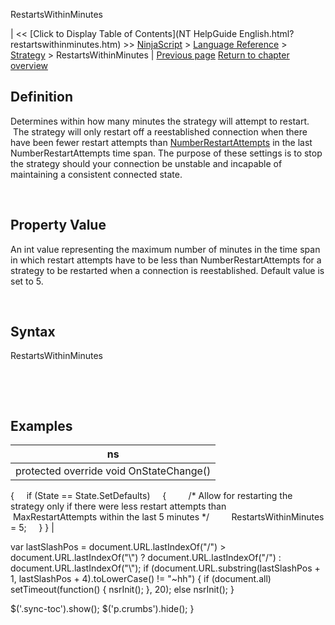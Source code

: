 ﻿










 


RestartsWithinMinutes







| &lt;&lt; [Click to Display Table of Contents](NT HelpGuide English.html?restartswithinminutes.htm) &gt;&gt;
 [NinjaScript](ninjascript.htm) &gt; [Language Reference](language_reference_wip.htm) &gt; [Strategy](strategy.htm) &gt;
RestartsWithinMinutes | [Previous page](realtimeerrorhandling.htm)
[Return to chapter overview](strategy.htm)










Definition
----------


Determines within how many minutes the strategy will attempt to restart.  The strategy will only restart off a reestablished connection when there have been fewer restart attempts than [NumberRestartAttempts](numberrestartattempts.htm) in the last NumberRestartAttempts time span. The purpose of these settings is to stop the strategy should your connection be unstable and incapable of maintaining a consistent connected state.


 


Property Value
--------------


An int value representing the maximum number of minutes in the time span in which restart attempts have to be less than NumberRestartAttempts for a strategy to be restarted when a connection is reestablished. Default value is set to 5.


 


Syntax
------


RestartsWithinMinutes


 


 



Examples
--------




| ns |
| --- |
| protected override void OnStateChange()
{
     if (State == State.SetDefaults)
     {
         /* Allow for restarting the strategy only if there were less restart attempts than
          MaxRestartAttempts within the last 5 minutes */
         RestartsWithinMinutes = 5;
     }
} |






 
 var lastSlashPos = document.URL.lastIndexOf("/") &gt; document.URL.lastIndexOf("\\") ? document.URL.lastIndexOf("/") : document.URL.lastIndexOf("\\");
 if (document.URL.substring(lastSlashPos + 1, lastSlashPos + 4).toLowerCase() != "~hh") {
 if (document.all) setTimeout(function() {
 nsrInit();
 }, 20);
 else nsrInit();
 }
 
 
 $('.sync-toc').show();
 $('p.crumbs').hide();
 }
 
 
 



